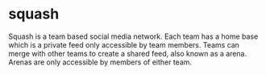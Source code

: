 # squash
Squash is a team based social media network. Each team has a home base which is a private feed only accessible by team members. Teams can merge with other teams to create a shared feed, also known as a arena. Arenas are only accessible by members of either team.
